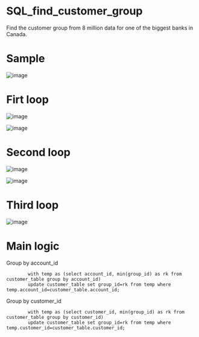 # SQL_find_customer_group
Find the customer group from 8 million data for one of the biggest banks in Canada.



# Sample
![image](https://user-images.githubusercontent.com/75282285/201437209-e5c9b0c8-dd56-4b3d-bc69-b19ce47db319.png)

# Firt loop
![image](https://user-images.githubusercontent.com/75282285/201437242-dea269ef-cdbf-456e-b80e-4caa4a58199b.png)

![image](https://user-images.githubusercontent.com/75282285/201437694-2e683e5e-7768-4e3c-8ca9-866db6d0ab39.png)

# Second loop

![image](https://user-images.githubusercontent.com/75282285/201437714-8a840959-0fba-45be-a554-9ecef4d19004.png)

![image](https://user-images.githubusercontent.com/75282285/201437731-73def2d3-d65a-4135-9f19-5eef5bf04034.png)

# Third loop
![image](https://user-images.githubusercontent.com/75282285/201437782-803c570d-1109-48be-a7e7-82e8d42201a4.png)

# Main logic
Group by account_id
~~~
        with temp as (select account_id, min(group_id) as rk from customer_table group by account_id)
        update customer_table set group_id=rk from temp where temp.account_id=customer_table.account_id;
~~~
Group by customer_id
~~~
        with temp as (select customer_id, min(group_id) as rk from customer_table group by customer_id)
        update customer_table set group_id=rk from temp where temp.customer_id=customer_table.customer_id;
~~~
